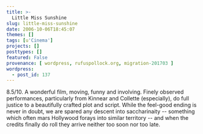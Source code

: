 ```yaml
---
title: >-
  Little Miss Sunshine
slug: little-miss-sunshine
date: 2006-10-06T18:45:07
themes: []
tags: [u'Cinema']
projects: []
posttypes: []
featured: False
provenance: [ wordpress, rufuspollock.org, migration-201703 ]
wordpress:
  - post_id: 137
---
```


8.5/10. A wonderful film, moving, funny and involving. Finely observed performances, particularly from Kinnear and Collette (especially), do full justice to a beautifully crafted plot and script. While the feel-good ending is never in doubt, we are spared any descent into saccharinaity -- something which often mars Hollywood forays into similar territory -- and when the credits finally do roll they arrive neither too soon nor too late.

